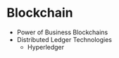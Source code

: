 # Blockchain
  * Power of Business Blockchains
  * Distributed Ledger Technologies
    * Hyperledger
